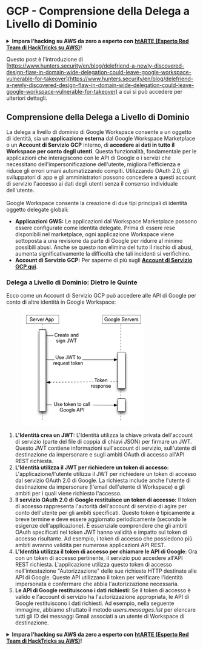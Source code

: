 # GCP - Comprensione della Delega a Livello di Dominio

<details>

<summary><strong>Impara l'hacking su AWS da zero a esperto con</strong> <a href="https://training.hacktricks.xyz/courses/arte"><strong>htARTE (Esperto Red Team di HackTricks su AWS)</strong></a><strong>!</strong></summary>

Altri modi per supportare HackTricks:

* Se vuoi vedere la tua **azienda pubblicizzata su HackTricks** o **scaricare HackTricks in PDF** Controlla i [**PIANI DI ABBONAMENTO**](https://github.com/sponsors/carlospolop)!
* Ottieni il [**merchandising ufficiale di PEASS & HackTricks**](https://peass.creator-spring.com)
* Scopri [**La Famiglia PEASS**](https://opensea.io/collection/the-peass-family), la nostra collezione di [**NFT esclusivi**](https://opensea.io/collection/the-peass-family)
* **Unisciti al** 💬 [**gruppo Discord**](https://discord.gg/hRep4RUj7f) o al [**gruppo telegram**](https://t.me/peass) o **seguimi** su **Twitter** 🐦 [**@carlospolopm**](https://twitter.com/carlospolopm)**.**
* **Condividi i tuoi trucchi di hacking inviando PR a** [**HackTricks**](https://github.com/carlospolop/hacktricks) e [**HackTricks Cloud**](https://github.com/carlospolop/hacktricks-cloud) github repos.

</details>

Questo post è l'introduzione di [https://www.hunters.security/en/blog/delefriend-a-newly-discovered-design-flaw-in-domain-wide-delegation-could-leave-google-workspace-vulnerable-for-takeover](https://www.hunters.security/en/blog/delefriend-a-newly-discovered-design-flaw-in-domain-wide-delegation-could-leave-google-workspace-vulnerable-for-takeover) a cui si può accedere per ulteriori dettagli.

## **Comprensione della Delega a Livello di Dominio**

La delega a livello di dominio di Google Workspace consente a un oggetto di identità, sia un **applicazione esterna** dal Google Workspace Marketplace o un **Account di Servizio GCP** interno, di **accedere ai dati in tutto il Workspace per conto degli utenti**. Questa funzionalità, fondamentale per le applicazioni che interagiscono con le API di Google o i servizi che necessitano dell'impersonificazione dell'utente, migliora l'efficienza e riduce gli errori umani automatizzando compiti. Utilizzando OAuth 2.0, gli sviluppatori di app e gli amministratori possono concedere a questi account di servizio l'accesso ai dati degli utenti senza il consenso individuale dell'utente.\
\
Google Workspace consente la creazione di due tipi principali di identità oggetto delegate globali:

* **Applicazioni GWS:** Le applicazioni dal Workspace Marketplace possono essere configurate come identità delegate. Prima di essere rese disponibili nel marketplace, ogni applicazione Workspace viene sottoposta a una revisione da parte di Google per ridurre al minimo possibili abusi. Anche se questo non elimina del tutto il rischio di abusi, aumenta significativamente la difficoltà che tali incidenti si verifichino.
* **Account di Servizio GCP:** Per saperne di più sugli [**Account di Servizio GCP qui**](../gcp-basic-information/#service-accounts).

### **Delega a Livello di Dominio: Dietro le Quinte**

Ecco come un Account di Servizio GCP può accedere alle API di Google per conto di altre identità in Google Workspace:

<figure><img src="../../../.gitbook/assets/image (58).png" alt=""><figcaption></figcaption></figure>

1. **L'Identità crea un JWT:** L'Identità utilizza la chiave privata dell'account di servizio (parte del file di coppia di chiavi JSON) per firmare un JWT. Questo JWT contiene informazioni sull'account di servizio, sull'utente di destinazione da impersonare e sugli ambiti OAuth di accesso all'API REST richiesta.
2. **L'Identità utilizza il JWT per richiedere un token di accesso:** L'applicazione/l'utente utilizza il JWT per richiedere un token di accesso dal servizio OAuth 2.0 di Google. La richiesta include anche l'utente di destinazione da impersonare (l'email dell'utente di Workspace) e gli ambiti per i quali viene richiesto l'accesso.
3. **Il servizio OAuth 2.0 di Google restituisce un token di accesso:** Il token di accesso rappresenta l'autorità dell'account di servizio di agire per conto dell'utente per gli ambiti specificati. Questo token è tipicamente a breve termine e deve essere aggiornato periodicamente (secondo le esigenze dell'applicazione). È essenziale comprendere che gli ambiti OAuth specificati nel token JWT hanno validità e impatto sul token di accesso risultante. Ad esempio, i token di accesso che possiedono più ambiti avranno validità per numerose applicazioni API REST.
4. **L'Identità utilizza il token di accesso per chiamare le API di Google**: Ora con un token di accesso pertinente, il servizio può accedere all'API REST richiesta. L'applicazione utilizza questo token di accesso nell'intestazione "Autorizzazione" delle sue richieste HTTP destinate alle API di Google. Queste API utilizzano il token per verificare l'identità impersonata e confermare che abbia l'autorizzazione necessaria.
5. **Le API di Google restituiscono i dati richiesti**: Se il token di accesso è valido e l'account di servizio ha l'autorizzazione appropriata, le API di Google restituiscono i dati richiesti. Ad esempio, nella seguente immagine, abbiamo sfruttato il metodo _users.messages.list_ per elencare tutti gli ID dei messaggi Gmail associati a un utente di Workspace di destinazione.

<details>

<summary><strong>Impara l'hacking su AWS da zero a esperto con</strong> <a href="https://training.hacktricks.xyz/courses/arte"><strong>htARTE (Esperto Red Team di HackTricks su AWS)</strong></a><strong>!</strong></summary>

Altri modi per supportare HackTricks:

* Se vuoi vedere la tua **azienda pubblicizzata su HackTricks** o **scaricare HackTricks in PDF** Controlla i [**PIANI DI ABBONAMENTO**](https://github.com/sponsors/carlospolop)!
* Ottieni il [**merchandising ufficiale di PEASS & HackTricks**](https://peass.creator-spring.com)
* Scopri [**La Famiglia PEASS**](https://opensea.io/collection/the-peass-family), la nostra collezione di [**NFT esclusivi**](https://opensea.io/collection/the-peass-family)
* **Unisciti al** 💬 [**gruppo Discord**](https://discord.gg/hRep4RUj7f) o al [**gruppo telegram**](https://t.me/peass) o **seguimi** su **Twitter** 🐦 [**@carlospolopm**](https://twitter.com/carlospolopm)**.**
* **Condividi i tuoi trucchi di hacking inviando PR a** [**HackTricks**](https://github.com/carlospolop/hacktricks) e [**HackTricks Cloud**](https://github.com/carlospolop/hacktricks-cloud) github repos.

</details>
